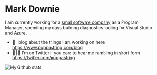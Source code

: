 # Mark Downie

I am currently working for a [small software company](https://www.microsoft.com/) as a Program Manager, spending my days building diagnostics tooling for Visual Studio and Azure.

- 📝 I blog about the things I am working on here https://www.poppastring.com/blog
- 🤷🏿‍♂️ I’m on Twitter if you care to hear me rambling in short form https://twitter.com/poppastring

![My Github stats](https://github-readme-stats.vercel.app/api?username=poppastring&show_icons=true&theme=synthwave)
